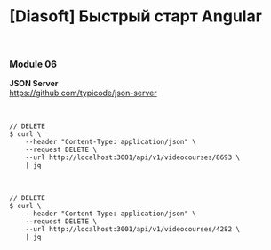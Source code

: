 # [Diasoft] Быстрый старт Angular

<br/>

### Module 06

**JSON Server**  
https://github.com/typicode/json-server

<br/>

```
// DELETE
$ curl \
    --header "Content-Type: application/json" \
    --request DELETE \
    --url http://localhost:3001/api/v1/videocourses/8693 \
    | jq
```

<br/>

```
// DELETE
$ curl \
    --header "Content-Type: application/json" \
    --request DELETE \
    --url http://localhost:3001/api/v1/videocourses/4282 \
    | jq
```
